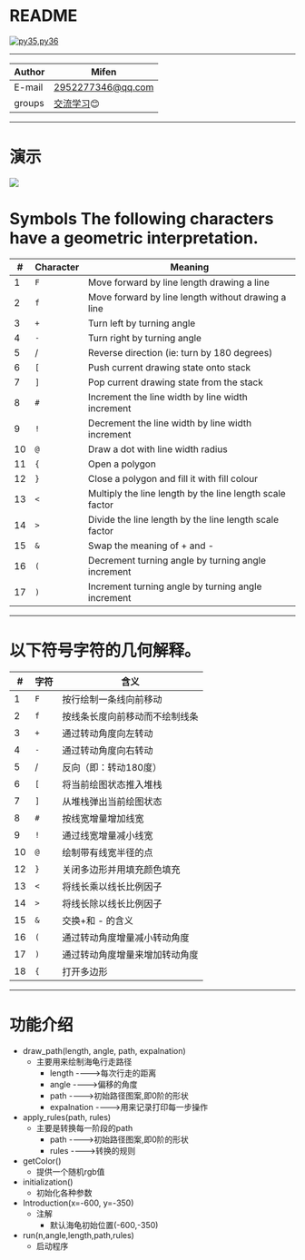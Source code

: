 README
===========================
[![py35,py36](https://img.shields.io/badge/Python-3.5|3.6|3.7-green.svg)](https://github.com/Amd794/Python123)
****	
|Author|Mifen|
|---|---
|E-mail|2952277346@qq.com
|groups|[交流学习](https://jq.qq.com/?_wv=1027&k=56mqERV "QQ群"):blush:
****
# 演示
![](./%E4%BC%98%E9%9B%85%E7%94%BB%E4%B8%80%E9%A2%97%E5%A4%A7%E6%A0%91.gif)

# Symbols The following characters have a geometric interpretation.
|#|Character |Meaning|
|---|----|-----|
|1|`F`| Move forward by line length drawing a line|
|2|`f `|Move forward by line length without drawing a line|
|3|`+`|Turn left by turning angle|
|4|`-`|Turn right by turning angle|
|5|/|Reverse direction (ie: turn by 180 degrees)|
|6|`[`|Push current drawing state onto stack|
|7|`]`|Pop current drawing state from the stack|
|8|`#`|Increment the line width by line width increment|
|9|`!`| Decrement the line width by line width increment|
|10|`@`| Draw a dot with line width radius|
|11|`{`|Open a polygon|
|12|`}`|Close a polygon and fill it with fill colour|
|13|`<`| Multiply the line length by the line length scale factor|
|14|`>`|Divide the line length by the line length scale factor|
|15|`&`|Swap the meaning of + and -|
|16|`(`|Decrement turning angle by turning angle increment|
|17|`)`|Increment turning angle by turning angle increment|
****
# 以下符号字符的几何解释。
|#|字符 |含义|
|---|----|-----|
|1|`F`|按行绘制一条线向前移动|
|2|`f `|按线条长度向前移动而不绘制线条|
|3|`+`|通过转动角度向左转动|
|4|`-`|通过转动角度向右转动|
|5|/|反向（即：转动180度）|
|6|`[`|将当前绘图状态推入堆栈|
|7|`]`|从堆栈弹出当前绘图状态|
|8|`#`|按线宽增量增加线宽|
|9|`!`| 通过线宽增量减小线宽|
|10|`@`| 绘制带有线宽半径的点
|12|`}`|关闭多边形并用填充颜色填充
|13|`<`| 将线长乘以线长比例因子|
|14|`>`|将线长除以线长比例因子|
|15|`&`|交换+和 - 的含义|
|16|`(`|通过转动角度增量减小转动角度|
|17|`)`|通过转动角度增量来增加转动角度 |
|18|`{`|打开多边形|
	  
****
# 功能介绍
* draw_path(length, angle, path, expalnation)
    * 主要用来绘制海龟行走路径
        * length ---->每次行走的距离
        * angle  ---->偏移的角度
        * path  ---->初始路径图案,即0阶的形状
        * expalnation  ---->用来记录打印每一步操作
* apply_rules(path, rules)
    * 主要是转换每一阶段的path
        * path  ---->初始路径图案,即0阶的形状
        * rules ---->转换的规则
* getColor()
    * 提供一个随机rgb值
* initialization()
    * 初始化各种参数
* Introduction(x=-600, y=-350)
    * 注解
        * 默认海龟初始位置(-600,-350)
* run(n,angle,length,path,rules)
    * 启动程序
